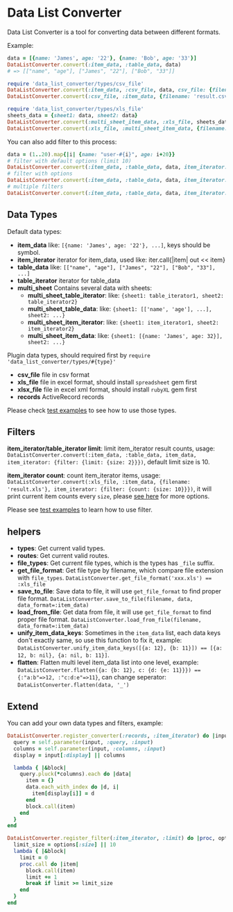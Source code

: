# Data List Converter

Data List Converter is a tool for converting data between different formats.

Example:

```ruby
data = [{name: 'James', age: '22'}, {name: 'Bob', age: '33'}]
DataListConverter.convert(:item_data, :table_data, data)
# => [["name", "age"], ["James", "22"], ["Bob", "33"]] 

require 'data_list_converter/types/csv_file'
DataListConverter.convert(:item_data, :csv_file, data, csv_file: {filename: 'result.csv'})
DataListConverter.convert(:csv_file, :item_data, {filename: 'result.csv'}) == data

require 'data_list_converter/types/xls_file'
sheets_data = {sheet1: data, sheet2: data}
DataListConverter.convert(:multi_sheet_item_data, :xls_file, sheets_data, xls_file: {filename: 'result.xls'})
DataListConverter.convert(:xls_file, :multi_sheet_item_data, {filename: 'result.xls'}) == sheets_data
```

You can also add filter to this process:

```ruby
data = (1..20).map{|i| {name: "user-#{i}", age: i+20}}
# filter with default options (limit 10)
DataListConverter.convert(:item_data, :table_data, data, item_iterator: {filter: :limit})
# filter with options
DataListConverter.convert(:item_data, :table_data, data, item_iterator: {filter: {limit: {size: 2}}})
# multiple filters
DataListConverter.convert(:item_data, :table_data, data, item_iterator: {filter: [{limit: {size: 12}}, {count: {size: 4}}]})
```

## Data Types

Default data types:

- **item_data** like: `[{name: 'James', age: '22'}, ...]`, keys should be symbol.
- **item_iterator** iterator for item_data, used like: iter.call{|item| out << item}
- **table_data** like: `[["name", "age"], ["James", "22"], ["Bob", "33"], ...]`
- **table_iterator** iterator for table_data
- **multi_sheet** Contains several data with sheets:
    - **multi_sheet_table_iterator**: like: `{sheet1: table_iterator1, sheet2: table_iterator2}`
    - **multi_sheet_table_data**: like: `{sheet1: [['name', 'age'], ...], sheet2: ...}`
    - **multi_sheet_item_iterator**: like: `{sheet1: item_iterator1, sheet2: item_iterator2}`
    - **multi_sheet_item_data**: like: `{sheet1: [{name: 'James', age: 32}], sheet2: ...}`

Plugin data types, should required first by `require 'data_list_converter/types/#{type}'`

- **csv_file** file in csv format
- **xls_file** file in excel format, should install `spreadsheet` gem first
- **xlsx_file** file in excel xml format, should install `rubyXL` gem first
- **records** ActiveRecord records

Please check [test examples](https://github.com/halida/data_list_converter/blob/master/test/types_test.rb) to see how to use those types.

## Filters

**item_iterator/table_iterator limit**: limit item_iterator result counts, usage: `DataListConverter.convert(:item_data, :table_data, item_data, item_iterator: {filter: {limit: {size: 2}}})`, default limit size is 10.

**item_iterator count**: count item_iterator items, usage: `DataListConverter.convert(:xls_file, :item_data, {filename: 'result.xls'}, item_iterator: {filter: {count: {size: 10}}})`, it will print current item counts every `size`, please [see here](https://github.com/halida/data_list_converter/blob/master/lib/data_list_converter/filters/count.rb) for more options.

Please see [test examples](https://github.com/halida/data_list_converter/blob/master/test/filters_test.rb) to learn how to use filter.

## helpers

- **types**: Get current valid types.
- **routes**: Get current valid routes.
- **file_types**: Get current file types, which is the types has `_file` suffix.
- **get_file_format**: Get file type by filename, which compare file extension with `file_types`. `DataListConverter.get_file_format('xxx.xls') == :xls_file`
- **save_to_file**: Save data to file, it will use `get_file_format` to find proper file format.  `DataListConverter.save_to_file(filename, data, data_format=:item_data)`
- **load_from_file**: Get data from file, it will use `get_file_format` to find proper file format. `DataListConverter.load_from_file(filename, data_format=:item_data)`
- **unify_item_data_keys**: Sometimes in the `item_data` list, each data keys don't exactly same, so use this function to fix it, example: `DataListConverter.unify_item_data_keys([{a: 12}, {b: 11}]) == [{a: 12, b: nil}, {a: nil, b: 11}]`.
- **flatten**: Flatten multi level item_data list into one level, example: `DataListConverter.flatten({a: {b: 12}, c: {d: {e: 11}}}) == {:"a:b"=>12, :"c:d:e"=>11}`, can change seperator: `DataListConverter.flatten(data, '_')`

## Extend

You can add your own data types and filters, example:

```ruby
DataListConverter.register_converter(:records, :item_iterator) do |input, options|
  query = self.parameter(input, :query, :input)
  columns = self.parameter(input, :columns, :input)
  display = input[:display] || columns

  lambda { |&block|
    query.pluck(*columns).each do |data|
      item = {}
      data.each_with_index do |d, i|
        item[display[i]] = d
      end
      block.call(item)
    end
  }
end

DataListConverter.register_filter(:item_iterator, :limit) do |proc, options|
  limit_size = options[:size] || 10
  lambda { |&block|
    limit = 0
    proc.call do |item|
      block.call(item)
      limit += 1
      break if limit >= limit_size
    end
  }
end
```
